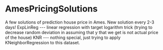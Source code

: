 # AmesPricingSolutions
A few solutions of prediction house price in Ames.
New solution every 2-3 days!
ExpLinReg --- linear regression with target logarithm trick (trying to decrease random deviation in assuming that y that we get is not actual price of the house)
KNR --- nothing special, just trying to apply KNeighborRegression to this dataset.
